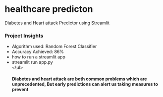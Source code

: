 # healthcare predicton
Diabetes and Heart attack Predictor using Streamlit

<h3> Project Insights </h3>
<ul>
   <li> Algorithm used: Random Forest Classifier </li>
   <li> Accuracy Achieved: 86% </li>
   <li> how to run a streamlit app </li>
   <li> streamlit run app.py </li>
  <\ul>
<h4> Diabetes and heart attack are both common problems which are unprecedented, But early predictions can alert us taking measures to prevent  </h4>
    
